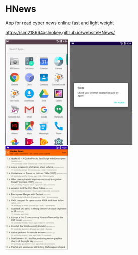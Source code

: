 # HNews
App for read cyber news online fast and light weight

https://sim218664xslnokey.github.io/websiteHNews/

<img src="HNews/screen1.jpg" width="200" > 
<img src="HNews/screen2.jpg" width="200" >
<img src="HNews/screen3.jpg" width="200" >
